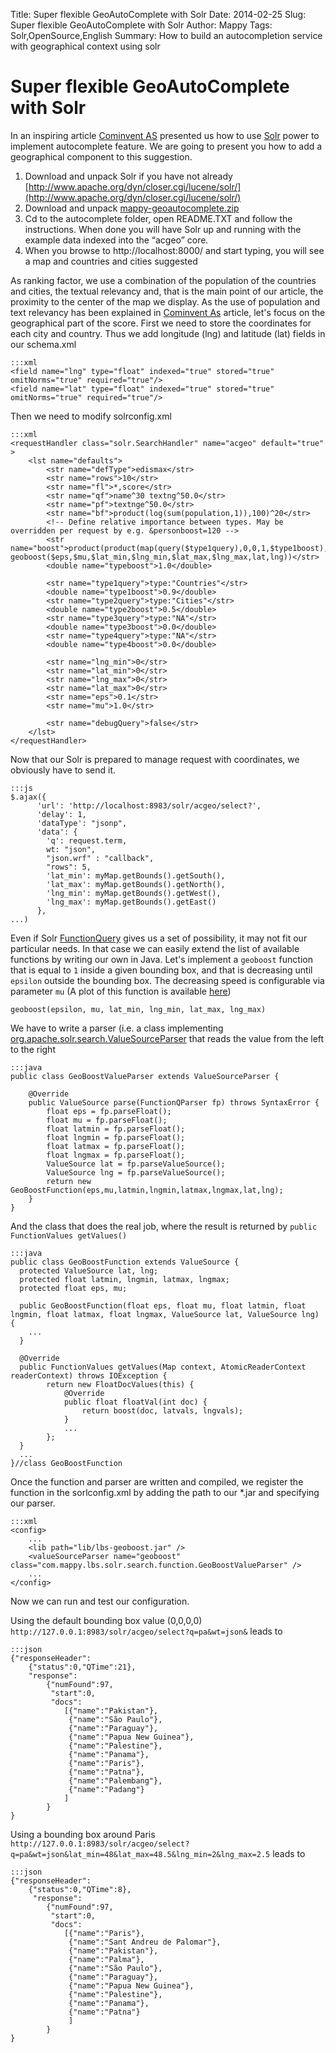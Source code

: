 Title: Super flexible GeoAutoComplete with Solr
Date: 2014-02-25
Slug: Super flexible GeoAutoComplete with Solr
Author: Mappy
Tags: Solr,OpenSource,English
Summary: How to build an autocompletion service with geographical context using solr

# Super flexible GeoAutoComplete with Solr #
    
In an inspiring article [Cominvent AS](http://www.cominvent.com/2012/01/25/super-flexible-autocomplete-with-solr/) presented us how to use [Solr](https://lucene.apache.org/solr/) power to implement autocomplete feature. We are going to present you how to add a geographical component to this suggestion.
    
1. Download and unpack Solr if you have not already [http://www.apache.org/dyn/closer.cgi/lucene/solr/](http://www.apache.org/dyn/closer.cgi/lucene/solr/)
2. Download and unpack [mappy-geoautocomplete.zip]({filename}/resources/mappy-autocomplete.zip)
3. Cd to the autocomplete folder, open README.TXT and follow the instructions. When done you will have Solr up and running with the example data indexed into the “acgeo” core.
4. When you browse to http://localhost:8000/ and start typing, you will see a map and countries and cities suggested
    
As ranking factor, we use a combination of the population of the countries and cities, the textual relevancy and, that is the main point of our article, the proximity to the center of the map we display.
As the use of population and text relevancy has been explained in [Cominvent As](http://www.cominvent.com/2012/01/25/super-flexible-autocomplete-with-solr/) article, let's focus on the geographical part of the score.
First we need to store the coordinates for each city and country. Thus we add longitude (lng) and latitude (lat) fields in our schema.xml
    
    :::xml
    <field name="lng" type="float" indexed="true" stored="true" omitNorms="true" required="true"/>
    <field name="lat" type="float" indexed="true" stored="true" omitNorms="true" required="true"/>
    
Then we need to modify solrconfig.xml
    
    :::xml
    <requestHandler class="solr.SearchHandler" name="acgeo" default="true" >
        <lst name="defaults">
            <str name="defType">edismax</str>
            <str name="rows">10</str>
            <str name="fl">*,score</str>
            <str name="qf">name^30 textng^50.0</str>
            <str name="pf">textnge^50.0</str>
            <str name="bf">product(log(sum(population,1)),100)^20</str>
            <!-- Define relative importance between types. May be overridden per request by e.g. &personboost=120 -->
            <str name="boost">product(product(map(query($type1query),0,0,1,$type1boost),map(query($type2query),0,0,1,$type2boost),map(query($type3query),0,0,1,$type3boost),map(query($type4query),0,0,1,$type4boost),$typeboost), geoboost($eps,$mu,$lat_min,$lng_min,$lat_max,$lng_max,lat,lng))</str>
            <double name="typeboost">1.0</double>

            <str name="type1query">type:"Countries"</str>
            <double name="type1boost">0.9</double>
            <str name="type2query">type:"Cities"</str>
            <double name="type2boost">0.5</double>
            <str name="type3query">type:"NA"</str>
            <double name="type3boost">0.0</double>
            <str name="type4query">type:"NA"</str>
            <double name="type4boost">0.0</double>

            <str name="lng_min">0</str>
            <str name="lat_min">0</str>
            <str name="lng_max">0</str>
            <str name="lat_max">0</str>
            <str name="eps">0.1</str>
            <str name="mu">1.0</str>

            <str name="debugQuery">false</str>
        </lst>
    </requestHandler>
      
Now that our Solr is prepared to manage request with coordinates, we obviously have to send it.
      
    :::js
    $.ajax({
          'url': 'http://localhost:8983/solr/acgeo/select?',
          'delay': 1,
          'dataType': "jsonp",
          'data': {
            'q': request.term,
            wt: "json",
            "json.wrf" : "callback",
            "rows": 5,
            'lat_min': myMap.getBounds().getSouth(),
            'lat_max': myMap.getBounds().getNorth(),
            'lng_min': myMap.getBounds().getWest(),
            'lng_max': myMap.getBounds().getEast()
          },
    ...)
        
Even if Solr [FunctionQuery](http://wiki.apache.org/solr/FunctionQuery) gives us a set of possibility, it may not fit our particular needs. In that case we can easily extend the list of available functions by writing our own in Java. Let's implement a `geoboost` function that is equal to `1` inside a given bounding box, and that is decreasing until `epsilon` outside the bounding box. The decreasing speed is configurable via parameter `mu` (A plot of this function is available [here]({filename}/images/geoboost.png))

    geoboost(epsilon, mu, lat_min, lng_min, lat_max, lng_max)

We have to write a parser (i.e. a class implementing [org.apache.solr.search.ValueSourceParser](http://wiki.apache.org/solr/SolrPlugins#ValueSourceParser) that reads the value from the left to the right
    
    :::java
    public class GeoBoostValueParser extends ValueSourceParser {
    
        @Override
        public ValueSource parse(FunctionQParser fp) throws SyntaxError {
            float eps = fp.parseFloat();
            float mu = fp.parseFloat();
            float latmin = fp.parseFloat();
            float lngmin = fp.parseFloat();
            float latmax = fp.parseFloat();
            float lngmax = fp.parseFloat();
        	ValueSource lat = fp.parseValueSource();
        	ValueSource lng = fp.parseValueSource();
        	return new GeoBoostFunction(eps,mu,latmin,lngmin,latmax,lngmax,lat,lng);
        }
    }

And the class that does the real job, where the result is returned by `public FunctionValues getValues()`
    
    :::java
    public class GeoBoostFunction extends ValueSource {
      protected ValueSource lat, lng;
      protected float latmin, lngmin, latmax, lngmax;
      protected float eps, mu;
    
      public GeoBoostFunction(float eps, float mu, float latmin, float lngmin, float latmax, float lngmax, ValueSource lat, ValueSource lng) {
        ...    
      }

      @Override
      public FunctionValues getValues(Map context, AtomicReaderContext readerContext) throws IOException {
            return new FloatDocValues(this) {
                @Override
                public float floatVal(int doc) {
                    return boost(doc, latvals, lngvals);
                }
                ...
            };
      }
      ...
    }//class GeoBoostFunction

Once the function and parser are written and compiled, we register the function in the sorlconfig.xml by adding the path to our *.jar and specifying our parser.
    
    :::xml
    <config>
        ...
        <lib path="lib/lbs-geoboost.jar" />
        <valueSourceParser name="geoboost" class="com.mappy.lbs.solr.search.function.GeoBoostValueParser" />
        ...
    </config>

Now we can run and test our configuration.

Using the default bounding box value (0,0,0,0) `http://127.0.0.1:8983/solr/acgeo/select?q=pa&wt=json&` leads to

    :::json
    {"responseHeader":
        {"status":0,"QTime":21},
        "response":
            {"numFound":97,
             "start":0,
             "docs":
                [{"name":"Pakistan"},
                 {"name":"São Paulo"},
                 {"name":"Paraguay"},
                 {"name":"Papua New Guinea"},
                 {"name":"Palestine"},
                 {"name":"Panama"},
                 {"name":"Paris"},
                 {"name":"Patna"},
                 {"name":"Palembang"},
                 {"name":"Padang"}
                ]
            }
    }


Using a bounding box around Paris `http://127.0.0.1:8983/solr/acgeo/select?q=pa&wt=json&lat_min=48&lat_max=48.5&lng_min=2&lng_max=2.5` leads to

    :::json
    {"responseHeader":
        {"status":0,"QTime":8},
         "response":
            {"numFound":97,
             "start":0,
             "docs":
                [{"name":"Paris"},
                 {"name":"Sant Andreu de Palomar"},
                 {"name":"Pakistan"},
                 {"name":"Palma"},
                 {"name":"São Paulo"},
                 {"name":"Paraguay"},
                 {"name":"Papua New Guinea"},
                 {"name":"Palestine"},
                 {"name":"Panama"},
                 {"name":"Patna"}
                 ]
            }
    }
